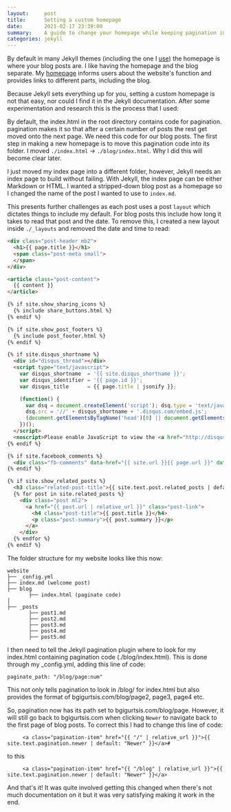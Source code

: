 ```yaml
---
layout:     post
title:      Setting a custom homepage
date:       2021-02-17 23:39:00
summary:    A guide to change your homepage while keeping pagination intact
categories: jekyll
---
```

By default in many Jekyll themes (including the one I [use](https://github.com/johno/pixyll)) the homepage is where your blog posts are. I like having the homepage and the blog separate. My [homepage](https://www.bgigurtsis.com/) informs users about the website's function and provides links to different parts, including the blog.

Because Jekyll sets everything up for you, setting a custom homepage is not that easy, nor could I find it in the Jekyll documentation. After some experimentation and research this is the process that I used:

By default, the index.html in the root directory contains code for pagination. pagination makes it so that after a certain number of posts the rest get moved onto the next page. We need this code for our blog posts. The first step in making a new homepage is to move this pagination code into its folder. I moved `./index.html` -> `./blog/index.html`. Why I did this will become clear later.

I just moved my index page into a different folder, however, Jekyll needs an index page to build without failing. With Jekyll, the index page can be either Markdown or HTML. I wanted a stripped-down blog post as a homepage so I changed the name of the post I wanted to use to  `index.md`.

This presents further challenges as each post uses a post `layout` which dictates things to include my default. For blog posts this include how long it takes to read that post and the date. To remove this, I created a new layout inside `./_layouts` and removed the date and time to read:

```html
<div class="post-header mb2">
  <h1>{{ page.title }}</h1>
  <span class="post-meta small">
  </span>
</div>

<article class="post-content">
  {{ content }}
</article>

{% if site.show_sharing_icons %}
  {% include share_buttons.html %}
{% endif %}

{% if site.show_post_footers %}
  {% include post_footer.html %}
{% endif %}

{% if site.disqus_shortname %}
  <div id="disqus_thread"></div>
  <script type="text/javascript">
    var disqus_shortname  = '{{ site.disqus_shortname }}';
    var disqus_identifier = '{{ page.id }}';
    var disqus_title      = {{ page.title | jsonify }};

    (function() {
      var dsq = document.createElement('script'); dsq.type = 'text/javascript'; dsq.async = true;
      dsq.src = '//' + disqus_shortname + '.disqus.com/embed.js';
      (document.getElementsByTagName('head')[0] || document.getElementsByTagName('body')[0]).appendChild(dsq);
    })();
  </script>
  <noscript>Please enable JavaScript to view the <a href="http://disqus.com/?ref_noscript">comments powered by Disqus.</a></noscript>
{% endif %}

{% if site.facebook_comments %}
  <div class="fb-comments" data-href="{{ site.url }}{{ page.url }}" data-width="100%" data-numposts="{{ site.facebook_comments_number }}"></div>
{% endif %}

{% if site.show_related_posts %}
  <h3 class="related-post-title">{{ site.text.post.related_posts | default: "Related Posts" }}</h3>
  {% for post in site.related_posts %}
    <div class="post ml2">
      <a href="{{ post.url | relative_url }}" class="post-link">
        <h4 class="post-title">{{ post.title }}</h4>
        <p class="post-summary">{{ post.summary }}</p>
      </a>
    </div>
  {% endfor %}
{% endif %}
```
The folder structure for my website looks like this now:

```
website
├── _config.yml
├── index.md (welcome post)
├── blog
       ├── index.html (paginate code)
│
├── _posts
       ├── post1.md
       ├── post2.md
       ├── post3.md
       ├── post4.md
       ├── post5.md
```

I then need to tell the Jekyll pagination plugin where to look for my index.html containing pagination code (./blog/index.html). This is done through my _config.yml, adding this line of code:

```
paginate_path: "/blog/page:num"
```
This not only tells pagination to look in /blog/ for index.html but also provides the format of bgigurtsis.com/blog/page2, page3, page4 etc.

So, pagination now has its path set to bgigurtsis.com/blog/page. However,  it will still go back to bgigurtsis.com when clicking `Newer` to navigate back to the first page of blog posts. To correct this I had to change this line of code:
```
     <a class="pagination-item" href="{{ "/" | relative_url }}">{{ site.text.pagination.newer | default: "Newer" }}</a>#
```
to this
```
     <a class="pagination-item" href="{{ "/blog" | relative_url }}">{{ site.text.pagination.newer | default: "Newer" }}</a>
```

And that's it! It was quite involved getting this changed when there's not much documentation on it but it was very satisfying making it work in the end.
